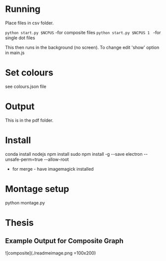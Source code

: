 # Running
Place files in csv folder.

`python start.py $NCPUS` -for composite files
`python start.py $NCPUS 1 ` -for single dot files

This then runs in the background (no screen). To change edit 'show' option in main.js

# Set colours
see colours.json file

# Output
This is in the pdf folder.

# Install
conda install nodejs
npm install
sudo npm install -g --save electron --unsafe-perm=true --allow-root
- for merge - have imagemagick installed


# Montage setup
python montage.py
# Thesis


## Example Output for Composite Graph
![composite](./readmeimage.png =100x200)
